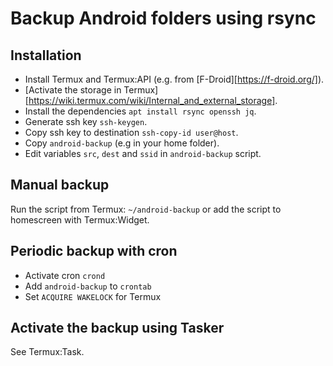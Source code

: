 # Backup Android folders using rsync

## Installation

- Install Termux and Termux:API (e.g. from
  [F-Droid][https://f-droid.org/]).
- [Activate the storage in
  Termux][https://wiki.termux.com/wiki/Internal_and_external_storage].
- Install the dependencies `apt install rsync openssh jq`.
- Generate ssh key `ssh-keygen`.
- Copy ssh key to destination `ssh-copy-id user@host`.
- Copy `android-backup` (e.g in your home folder).
- Edit variables `src`, `dest` and `ssid` in `android-backup` script.

## Manual backup

Run the script from Termux: `~/android-backup` or add the script to homescreen
with Termux:Widget.

## Periodic backup with cron

- Activate cron `crond`
- Add `android-backup` to `crontab`
- Set `ACQUIRE WAKELOCK` for Termux

## Activate the backup using Tasker

See Termux:Task.
